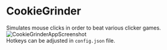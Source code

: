 # CookieGrinder
Simulates mouse clicks in order to beat various clicker games.
<br />
![CookieGrinderAppScreenshot](https://user-images.githubusercontent.com/110978681/192315307-82397b90-14b4-493d-aef1-368fa1ea2e70.png)
<br/>
Hotkeys can be adjusted in <code>config.json</code> file.
